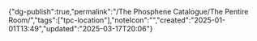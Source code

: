 
{"dg-publish":true,"permalink":"/The Phosphene Catalogue/The Pentire Room/","tags":["tpc-location"],"noteIcon":"","created":"2025-01-01T13:49","updated":"2025-03-17T20:06"}


